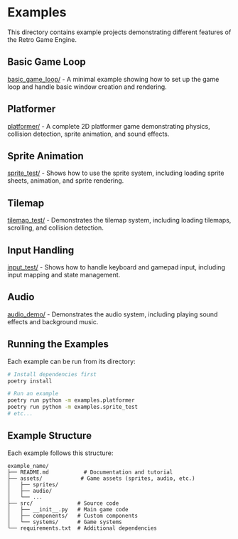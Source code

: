 # Examples

This directory contains example projects demonstrating different features of the Retro Game Engine.

## Basic Game Loop
[basic_game_loop/](basic_game_loop/) - A minimal example showing how to set up the game loop and handle basic window creation and rendering.

## Platformer
[platformer/](platformer/) - A complete 2D platformer game demonstrating physics, collision detection, sprite animation, and sound effects.

## Sprite Animation
[sprite_test/](sprite_test/) - Shows how to use the sprite system, including loading sprite sheets, animation, and sprite rendering.

## Tilemap
[tilemap_test/](tilemap_test/) - Demonstrates the tilemap system, including loading tilemaps, scrolling, and collision detection.

## Input Handling
[input_test/](input_test/) - Shows how to handle keyboard and gamepad input, including input mapping and state management.

## Audio
[audio_demo/](audio_demo/) - Demonstrates the audio system, including playing sound effects and background music.

## Running the Examples

Each example can be run from its directory:

```bash
# Install dependencies first
poetry install

# Run an example
poetry run python -m examples.platformer
poetry run python -m examples.sprite_test
# etc...
```

## Example Structure

Each example follows this structure:
```
example_name/
├── README.md           # Documentation and tutorial
├── assets/            # Game assets (sprites, audio, etc.)
│   ├── sprites/
│   ├── audio/
│   └── ...
├── src/              # Source code
│   ├── __init__.py   # Main game code
│   ├── components/   # Custom components
│   └── systems/      # Game systems
└── requirements.txt  # Additional dependencies
```
